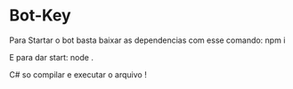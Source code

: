 # Bot-Key


Para Startar o bot basta baixar as dependencias com esse comando: npm i

E para dar start: node .


C# so compilar e executar o arquivo !
